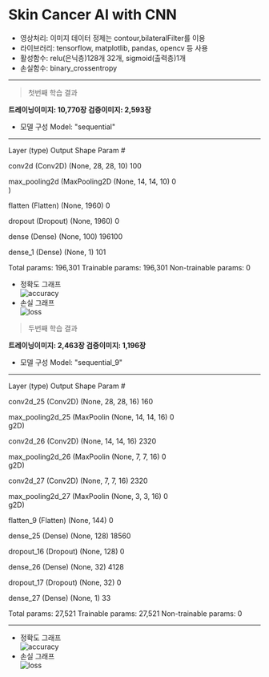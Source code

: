 # Skin Cancer AI with CNN
* 영상처리: 이미지 데이터 정제는 contour,bilateralFilter를 이용  
* 라이브러리: tensorflow, matplotlib, pandas, opencv 등 사용  
* 활성함수: relu(은닉층)128개 32개, sigmoid(출력층)1개 
* 손실함수: binary_crossentropy
  
* * *


> 첫번째 학습 결과  

**트레이닝이미지: 10,770장 검증이미지: 2,593장**  
* 모델 구성
Model: "sequential"
_________________________________________________________________
 Layer (type)                Output Shape              Param #   

 conv2d (Conv2D)             (None, 28, 28, 10)        100       
                                                                 
 max_pooling2d (MaxPooling2D  (None, 14, 14, 10)       0         
 )                                                               
                                                                 
 flatten (Flatten)           (None, 1960)              0         
                                                                 
 dropout (Dropout)           (None, 1960)              0         
                                                                 
 dense (Dense)               (None, 100)               196100    
                                                                 
 dense_1 (Dense)             (None, 1)                 101       
                                                                 
Total params: 196,301
Trainable params: 196,301
Non-trainable params: 0  



* 정확도 그래프  
 ![accuracy](https://github.com/Oldentomato/Skin_Cancer_AI/blob/main/Images/accuracy.png?raw=true)
* 손실 그래프  
 ![loss](https://github.com/Oldentomato/Skin_Cancer_AI/blob/main/Images/loss.png?raw=true)



> 두번째 학습 결과  

**트레이닝이미지: 2,463장 검증이미지: 1,196장**  
* 모델 구성
Model: "sequential_9"
_________________________________________________________________
 Layer (type)                Output Shape              Param #   

 conv2d_25 (Conv2D)          (None, 28, 28, 16)        160       
                                                                 
 max_pooling2d_25 (MaxPoolin  (None, 14, 14, 16)       0         
 g2D)                                                            
                                                                 
 conv2d_26 (Conv2D)          (None, 14, 14, 16)        2320      
                                                                 
 max_pooling2d_26 (MaxPoolin  (None, 7, 7, 16)         0         
 g2D)                                                            
                                                                 
 conv2d_27 (Conv2D)          (None, 7, 7, 16)          2320      
                                                                 
 max_pooling2d_27 (MaxPoolin  (None, 3, 3, 16)         0         
 g2D)                                                            
                                                                 
 flatten_9 (Flatten)         (None, 144)               0         
                                                                 
 dense_25 (Dense)            (None, 128)               18560     
                                                                 
 dropout_16 (Dropout)        (None, 128)               0         
                                                                 
 dense_26 (Dense)            (None, 32)                4128      
                                                                 
 dropout_17 (Dropout)        (None, 32)                0         
                                                                 
 dense_27 (Dense)            (None, 1)                 33        
                                                                 
Total params: 27,521
Trainable params: 27,521
Non-trainable params: 0
_________________________________________________________________  

* 정확도 그래프  
 ![accuracy](https://github.com/Oldentomato/Skin_Cancer_AI/blob/main/Images/accuracy_2.png?raw=true)
* 손실 그래프  
 ![loss](https://github.com/Oldentomato/Skin_Cancer_AI/blob/main/Images/loss_2.png?raw=true)

